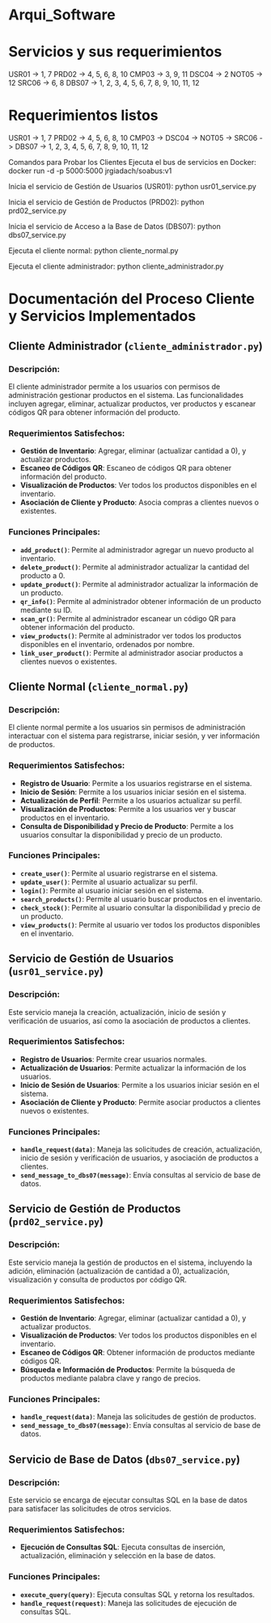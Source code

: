 # Arqui_Software

# Servicios y sus requerimientos
USR01 -> 1, 7
PRD02 -> 4, 5, 6, 8, 10
CMP03 -> 3, 9, 11
DSC04 -> 2
NOT05 -> 12
SRC06 -> 6, 8
DBS07 -> 1, 2, 3, 4, 5, 6, 7, 8, 9, 10, 11, 12

# Requerimientos listos
USR01 -> 1, 7
PRD02 -> 4, 5, 6, 8, 10
CMP03 -> 
DSC04 -> 
NOT05 -> 
SRC06 -> 
DBS07 -> 1, 2, 3, 4, 5, 6, 7, 8, 9, 10, 11, 12

Comandos para Probar los Clientes
Ejecuta el bus de servicios en Docker:
docker run -d -p 5000:5000 jrgiadach/soabus:v1

Inicia el servicio de Gestión de Usuarios (USR01):
python usr01_service.py

Inicia el servicio de Gestión de Productos (PRD02):
python prd02_service.py

Inicia el servicio de Acceso a la Base de Datos (DBS07):
python dbs07_service.py

Ejecuta el cliente normal:
python cliente_normal.py

Ejecuta el cliente administrador:
python cliente_administrador.py

# Documentación del Proceso Cliente y Servicios Implementados

## Cliente Administrador (`cliente_administrador.py`)

### Descripción:
El cliente administrador permite a los usuarios con permisos de administración gestionar productos en el sistema. Las funcionalidades incluyen agregar, eliminar, actualizar productos, ver productos y escanear códigos QR para obtener información del producto.

### Requerimientos Satisfechos:
- **Gestión de Inventario**: Agregar, eliminar (actualizar cantidad a 0), y actualizar productos.
- **Escaneo de Códigos QR**: Escaneo de códigos QR para obtener información del producto.
- **Visualización de Productos**: Ver todos los productos disponibles en el inventario.
- **Asociación de Cliente y Producto**: Asocia compras a clientes nuevos o existentes.

### Funciones Principales:
- **`add_product()`**: Permite al administrador agregar un nuevo producto al inventario.
- **`delete_product()`**: Permite al administrador actualizar la cantidad del producto a 0.
- **`update_product()`**: Permite al administrador actualizar la información de un producto.
- **`qr_info()`**: Permite al administrador obtener información de un producto mediante su ID.
- **`scan_qr()`**: Permite al administrador escanear un código QR para obtener información del producto.
- **`view_products()`**: Permite al administrador ver todos los productos disponibles en el inventario, ordenados por nombre.
- **`link_user_product()`**: Permite al administrador asociar productos a clientes nuevos o existentes.

## Cliente Normal (`cliente_normal.py`)

### Descripción:
El cliente normal permite a los usuarios sin permisos de administración interactuar con el sistema para registrarse, iniciar sesión, y ver información de productos.

### Requerimientos Satisfechos:
- **Registro de Usuario**: Permite a los usuarios registrarse en el sistema.
- **Inicio de Sesión**: Permite a los usuarios iniciar sesión en el sistema.
- **Actualización de Perfil**: Permite a los usuarios actualizar su perfil.
- **Visualización de Productos**: Permite a los usuarios ver y buscar productos en el inventario.
- **Consulta de Disponibilidad y Precio de Producto**: Permite a los usuarios consultar la disponibilidad y precio de un producto.

### Funciones Principales:
- **`create_user()`**: Permite al usuario registrarse en el sistema.
- **`update_user()`**: Permite al usuario actualizar su perfil.
- **`login()`**: Permite al usuario iniciar sesión en el sistema.
- **`search_products()`**: Permite al usuario buscar productos en el inventario.
- **`check_stock()`**: Permite al usuario consultar la disponibilidad y precio de un producto.
- **`view_products()`**: Permite al usuario ver todos los productos disponibles en el inventario.

## Servicio de Gestión de Usuarios (`usr01_service.py`)

### Descripción:
Este servicio maneja la creación, actualización, inicio de sesión y verificación de usuarios, así como la asociación de productos a clientes.

### Requerimientos Satisfechos:
- **Registro de Usuarios**: Permite crear usuarios normales.
- **Actualización de Usuarios**: Permite actualizar la información de los usuarios.
- **Inicio de Sesión de Usuarios**: Permite a los usuarios iniciar sesión en el sistema.
- **Asociación de Cliente y Producto**: Permite asociar productos a clientes nuevos o existentes.

### Funciones Principales:
- **`handle_request(data)`**: Maneja las solicitudes de creación, actualización, inicio de sesión y verificación de usuarios, y asociación de productos a clientes.
- **`send_message_to_dbs07(message)`**: Envía consultas al servicio de base de datos.

## Servicio de Gestión de Productos (`prd02_service.py`)

### Descripción:
Este servicio maneja la gestión de productos en el sistema, incluyendo la adición, eliminación (actualización de cantidad a 0), actualización, visualización y consulta de productos por código QR.

### Requerimientos Satisfechos:
- **Gestión de Inventario**: Agregar, eliminar (actualizar cantidad a 0), y actualizar productos.
- **Visualización de Productos**: Ver todos los productos disponibles en el inventario.
- **Escaneo de Códigos QR**: Obtener información de productos mediante códigos QR.
- **Búsqueda e Información de Productos**: Permite la búsqueda de productos mediante palabra clave y rango de precios.

### Funciones Principales:
- **`handle_request(data)`**: Maneja las solicitudes de gestión de productos.
- **`send_message_to_dbs07(message)`**: Envía consultas al servicio de base de datos.

## Servicio de Base de Datos (`dbs07_service.py`)

### Descripción:
Este servicio se encarga de ejecutar consultas SQL en la base de datos para satisfacer las solicitudes de otros servicios.

### Requerimientos Satisfechos:
- **Ejecución de Consultas SQL**: Ejecuta consultas de inserción, actualización, eliminación y selección en la base de datos.

### Funciones Principales:
- **`execute_query(query)`**: Ejecuta consultas SQL y retorna los resultados.
- **`handle_request(request)`**: Maneja las solicitudes de ejecución de consultas SQL.